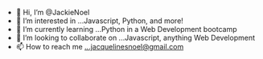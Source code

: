 - 👋 Hi, I’m @JackieNoel
- 👀 I’m interested in ...Javascript, Python, and more!
- 🌱 I’m currently learning ...Python in a Web Development bootcamp
- 💞️ I’m looking to collaborate on ...Javascript, anything Web Development
- 📫 How to reach me ...jacquelinesnoel@gmail.com

<!---
JackieNoel/JackieNoel is a ✨ special ✨ repository because its `README.md` (this file) appears on your GitHub profile.
You can click the Preview link to take a look at your changes.
--->

